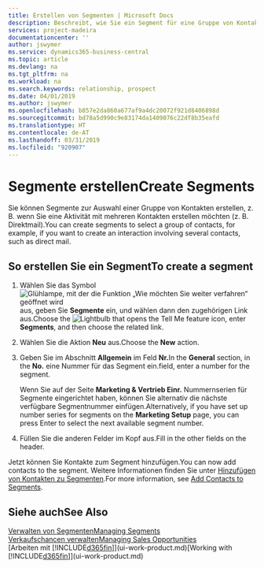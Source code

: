 ```yaml
---
title: Erstellen von Segmenten | Microsoft Docs
description: Beschreibt, wie Sie ein Segment für eine Gruppe von Kontakten in Business Central erstellen, beispielsweise um mehrere Kontakte mit einer Direktsendung anzusprechen.
services: project-madeira
documentationcenter: ''
author: jswymer
ms.service: dynamics365-business-central
ms.topic: article
ms.devlang: na
ms.tgt_pltfrm: na
ms.workload: na
ms.search.keywords: relationship, prospect
ms.date: 04/01/2019
ms.author: jswymer
ms.openlocfilehash: b857e2da860a677af9a4dc20072f921d8406898d
ms.sourcegitcommit: bd78a5d990c9e83174da1409076c22df8b35eafd
ms.translationtype: HT
ms.contentlocale: de-AT
ms.lasthandoff: 03/31/2019
ms.locfileid: "920907"
---
```

# <a name="create-segments"></a><span data-ttu-id="9f266-103">Segmente erstellen</span><span class="sxs-lookup"><span data-stu-id="9f266-103">Create Segments</span></span>
<span data-ttu-id="9f266-104">Sie können Segmente zur Auswahl einer Gruppe von Kontakten erstellen, z. B. wenn Sie eine Aktivität mit mehreren Kontakten erstellen möchten (z. B. Direktmail).</span><span class="sxs-lookup"><span data-stu-id="9f266-104">You can create segments to select a group of contacts, for example, if you want to create an interaction involving several contacts, such as direct mail.</span></span>

## <a name="to-create-a-segment"></a><span data-ttu-id="9f266-105">So erstellen Sie ein Segment</span><span class="sxs-lookup"><span data-stu-id="9f266-105">To create a segment</span></span>
1. <span data-ttu-id="9f266-106">Wählen Sie das Symbol ![Glühlampe, mit der die Funktion „Wie möchten Sie weiter verfahren“ geöffnet wird](media/ui-search/search_small.png "Wie möchten Sie weiter verfahren?") aus, geben Sie **Segmente** ein, und wählen dann den zugehörigen Link aus.</span><span class="sxs-lookup"><span data-stu-id="9f266-106">Choose the ![Lightbulb that opens the Tell Me feature](media/ui-search/search_small.png "Tell me what you want to do") icon, enter **Segments**, and then choose the related link.</span></span>
2. <span data-ttu-id="9f266-107">Wählen Sie die Aktion **Neu** aus.</span><span class="sxs-lookup"><span data-stu-id="9f266-107">Choose the **New** action.</span></span>
3. <span data-ttu-id="9f266-108">Geben Sie im Abschnitt **Allgemein** im Feld **Nr.**</span><span class="sxs-lookup"><span data-stu-id="9f266-108">In the **General** section, in the **No.**</span></span> <span data-ttu-id="9f266-109">eine Nummer für das Segment ein.</span><span class="sxs-lookup"><span data-stu-id="9f266-109">field, enter a number for the segment.</span></span>

    <span data-ttu-id="9f266-110">Wenn Sie auf der Seite **Marketing & Vertrieb Einr.** Nummernserien für Segmente eingerichtet haben, können Sie alternativ die nächste verfügbare Segmentnummer einfügen.</span><span class="sxs-lookup"><span data-stu-id="9f266-110">Alternatively, if you have set up number series for segments on the **Marketing Setup** page, you can press Enter to select the next available segment number.</span></span>
4. <span data-ttu-id="9f266-111">Füllen Sie die anderen Felder im Kopf aus.</span><span class="sxs-lookup"><span data-stu-id="9f266-111">Fill in the other fields on the header.</span></span>

<span data-ttu-id="9f266-112">Jetzt können Sie Kontakte zum Segment hinzufügen.</span><span class="sxs-lookup"><span data-stu-id="9f266-112">You can now add contacts to the segment.</span></span> <span data-ttu-id="9f266-113">Weitere Informationen finden Sie unter [Hinzufügen von Kontakten zu Segmenten](marketing-add-contact-segment.md).</span><span class="sxs-lookup"><span data-stu-id="9f266-113">For more information, see [Add Contacts to Segments](marketing-add-contact-segment.md).</span></span>

## <a name="see-also"></a><span data-ttu-id="9f266-114">Siehe auch</span><span class="sxs-lookup"><span data-stu-id="9f266-114">See Also</span></span>
[<span data-ttu-id="9f266-115">Verwalten von Segmenten</span><span class="sxs-lookup"><span data-stu-id="9f266-115">Managing Segments</span></span>](marketing-segments.md)  
[<span data-ttu-id="9f266-116">Verkaufschancen verwalten</span><span class="sxs-lookup"><span data-stu-id="9f266-116">Managing Sales Opportunities</span></span>](marketing-manage-sales-opportunities.md)  
<span data-ttu-id="9f266-117">[Arbeiten mit [!INCLUDE[d365fin](includes/d365fin_md.md)]](ui-work-product.md)</span><span class="sxs-lookup"><span data-stu-id="9f266-117">[Working with [!INCLUDE[d365fin](includes/d365fin_md.md)]](ui-work-product.md)</span></span>  

